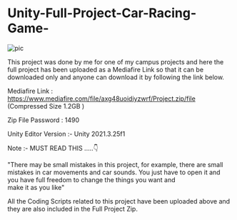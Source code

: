 # Unity-Full-Project-Car-Racing-Game-


![pic](pic.png)


This project was done by me for one of my campus projects and here the full project has been uploaded as a Mediafire Link so that it can be downloaded only and anyone can download it by following the link below.

Mediafire Link :  https://www.mediafire.com/file/axg48uoidiyzwrf/Project.zip/file (Compressed Size 1.2GB )

Zip File Password : 1490

Unity Editor Version :- Unity 2021.3.25f1


Note :- MUST READ THIS .....👇

"There may be small mistakes in this project, for example, there are small mistakes in car movements and car sounds.  You just have to open it and you have full freedom to change the things you want and make it as you like"

All the Coding Scripts related to this project have been uploaded above and they are also included in the Full Project Zip.
